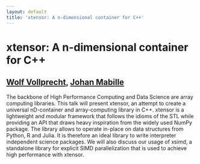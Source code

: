 ```yaml
---
layout: default
title: 'xtensor: A n-dimensional container for C++'
---
```


# xtensor: A n-dimensional container for C++

## [Wolf Vollprecht](../../speaker/8K8EYT/), [Johan Mabille](../../speaker/QGTSJJ/)

The backbone of High Performance Computing and Data Science are array computing libraries.   This talk will present xtensor, an attempt to create a universal nD-container and array-computing library in C++. xtensor is a lightweight and modular framework that follows the idioms of the STL while providing an API that draws heavy inspiration from the widely used NumPy package. The library allows to operate in-place on data structures from Python, R and Julia. It is therefore an ideal library to write interpreter independent science packages. We will also discuss our usage of xsimd, a standalone library for explicit SIMD parallelization that is used to achieve high performance with xtensor.